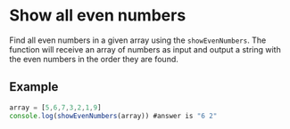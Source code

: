 # Show all even numbers

Find all even numbers in a given array using the `showEvenNumbers`. The function will receive an array of numbers as input and output a string with the even numbers in the order they are found.

## Example

```js
array = [5,6,7,3,2,1,9]
console.log(showEvenNumbers(array)) #answer is "6 2"
```